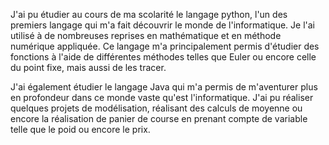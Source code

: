 J'ai pu étudier au cours de ma scolarité le langage python, l'un des premiers langage qui m'a fait découvrir le monde de l'informatique. Je l'ai utilisé à de nombreuses reprises en mathématique et en méthode numérique appliquée.
Ce langage m'a principalement permis d'étudier des fonctions à l'aide de différentes méthodes telles que Euler ou encore celle du point fixe, mais aussi de les tracer.

J'ai également étudier le langage Java qui m'a permis de m'aventurer plus en profondeur dans ce monde vaste qu'est l'informatique. J'ai pu réaliser quelques projets de modélisation, réalisant des calculs de moyenne ou encore la réalisation de panier de course en prenant compte de variable telle que le poid ou encore le prix.
